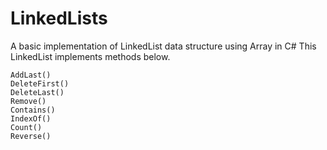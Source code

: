 # LinkedLists
A basic implementation of LinkedList data structure using Array in C# 
This LinkedList implements methods below.

```AddFirst()
AddLast()
DeleteFirst()
DeleteLast()
Remove()
Contains()
IndexOf()
Count()
Reverse()
